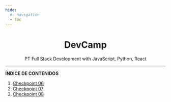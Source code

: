 ```yaml
---
hide:
  #- navigation
  - toc
---
```


<h1 style="text-align:center">DevCamp</h1>

<p style="text-align:center">PT Full Stack Development with JavaScript, Python, React</p>
<hr>

**ÍNDICE DE CONTENIDOS**

  1. [Checkpoint 06](checkpoint-06)
  2. [Checkpoint 07](checkpoint-07)
  3. [Checkpoint 08](checkpoint-08)

<br>
<br>
